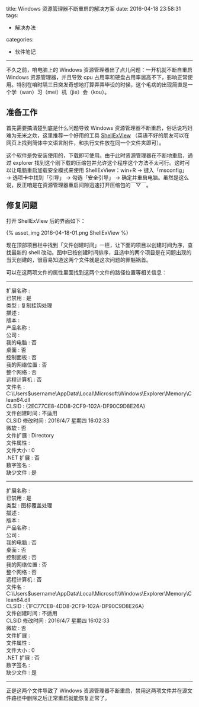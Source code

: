title: Windows 资源管理器不断重启的解决方案
date: 2016-04-18 23:58:31
tags:
- 解决办法

categories:
- 软件笔记

---

不久之前，咱电脑上的 Windows 资源管理器出了点儿问题：一开机就不断自重启 Windows 资源管理器，并且导致 cpu 占用率和硬盘占用率居高不下，影响正常使用。特别在咱时隔三日突发奇想地打算弄弄毕设的时候，这个毛病的出现简直是一个学（wan）习（mei）机（jie）会（kou）。

<!-- more -->

## 准备工作

首先需要搞清楚到底是什么问题导致 Windows 资源管理器不断重启，俗话说巧妇难为无米之炊，这里推荐一个好用的工具 [ShellExView](http://www.nirsoft.net/utils/shexview.html) （英语不好的朋友可以在网页上找到简体中文语言附件，和执行文件放在同一个文件夹即可）。

这个软件是免安装使用的，下载即可使用。由于此时资源管理器在不断地重启，通过 explorer 找到这个刚下载的压缩包并允许这个程序这个方法不太可行。这时可以让电脑重启加载安全模式来使用 ShellExView：win+R → 键入「msconfig」 → 选项卡中找到「引导」 → 勾选「安全引导」 → 确定并重启电脑。虽然是这么说，反正咱是在资源管理器重启间隙迅速打开压缩包的￣▽￣。

## 修复问题

打开 ShellExView 后的界面如下：

{% asset_img 2016-04-18-01.png ShellExView %}


现在顶部项目栏中找到「文件创建时间」一栏，让下面的项目以创建时间为序，查找最新的 shell 改动。图中已按创建时间排序，且选中的两个项目是在问题出现的当天创建的，很容易知道这两个文件就是这次问题的罪魁祸首。

可以在这两项文件的属性里面找到这两个文件的路径位置等相关信息：

---

扩展名称          :   
已禁用            : 是   
类型              : 复制挂钩处理   
描述              :   
版本              :   
产品名称          :   
公司              :   
我的电脑          : 否   
桌面              : 否   
控制面板          : 否   
我的网络位置      : 否   
整个网络          : 否   
远程计算机        : 否   
文件名            :    C:\Users\$username\AppData\Local\Microsoft\Windows\Explorer\Memory\Clean64.dll   
CLSID             : {2EC77CE8-4DD8-2CF9-102A-DF90C9D8E26A}   
文件创建时间      : 不适用   
CLSID 修改时间    : 2016/4/7 星期四 16:02:33   
微软              : 否   
文件扩展          : Directory   
文件属性          :   
文件大小          : 0   
.NET 扩展         : 否   
数字签名          :   
缺少文件          : 是   

---

扩展名称          :   
已禁用            : 是   
类型              : 图标覆盖处理   
描述              :   
版本              :   
产品名称          :   
公司              :   
我的电脑          : 否   
桌面              : 否   
控制面板          : 否   
我的网络位置      : 否   
整个网络          : 否   
远程计算机        : 否   
文件名            : C:\Users\$username\AppData\Local\Microsoft\Windows\Explorer\Memory\Clean64.dll   
CLSID             : {1FC77CE8-4DD8-2CF9-102A-DF90C9D8E26A}   
文件创建时间      : 不适用   
CLSID 修改时间    : 2016/4/7 星期四 16:02:33   
微软              : 否   
文件扩展          :   
文件属性          :   
文件大小          : 0   
.NET 扩展         : 否   
数字签名          :   
缺少文件          : 是   

---

正是这两个文件导致了 Windows 资源管理器不断重启，禁用这两项文件并在源文件路径中删除之后正常重启就能恢复正常了。
